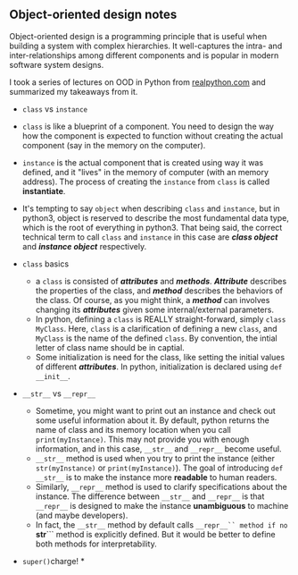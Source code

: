 Object-oriented design notes
----

Object-oriented design is a programming principle that is useful when building a system with complex hierarchies. It well-captures the intra- and inter-relationships among different components and is popular in modern software system designs.

I took a series of lectures on OOD in Python from [realpython.com](https://realpython.com/learning-paths/object-oriented-programming-oop-python/) and summarized my takeaways from it.

* ```class``` vs ```instance```
 * ```class``` is like a blueprint of a component. You need to design the way how the component is expected to function without creating the actual component (say in the memory on the computer).
  * ```instance``` is the actual component that is created using way it was defined, and it "lives" in the memory of computer (with an memory address). The process of creating the ```instance``` from ```class``` is called **instantiate**.
  * It's tempting to say ```object``` when describing ```class``` and ```instance```, but in python3, object is reserved to describe the most fundamental data type, which is the root of everything in python3. That being said, the correct technical term to call ```class``` and ```instance``` in this case are ***class object*** and ***instance object*** respectively.

* ```class``` basics
  * a ```class``` is consisted of ***attributes*** and ***methods***. ***Attribute*** describes the properties of the class, and ***method*** describes the behaviors of the class. Of course, as you might think, a ***method*** can involves changing its ***attributes*** given some internal/external parameters.
  * In python, defining a ```class``` is REALLY straight-forward, simply ```class MyClass```. Here, ```class``` is a clarification of defining a new ```class```, and ```MyClass``` is the name of the defined ```class```. By convention, the intial letter of class name should be in captial.
  * Some initialization is need for the class, like setting the initial values of different ***attributes***. In python, initialization is declared using ```def __init__```.

* ```__str__``` vs ```__repr__```
  * Sometime, you might want to print out an instance and check out some useful information about it. By default, python returns the name of class and its memory location when you call ```print(myInstance)```. This may not provide you with enough information, and in this case, ```__str__``` and ```__repr__``` become useful.
  * ```__str__``` method is used when you try to print the instance (either ```str(myInstance)``` or ```print(myInstance)```). The goal of introducing ```def __str__``` is to make the instance more **readable** to human readers. 
  * Similarly, ```__repr__``` method is used to clarify specifications about the instance. The difference between ```__str__``` and ```__repr__``` is that ```__repr__``` is designed to make the instance **unambiguous** to machine (and maybe developers).
  * In fact, the ```__str__``` method by default calls ```__repr__`` method if no ```__str__``` method is explicitly defined. But it would be better to define both methods for interpretability.

* ```super()```charge!
  * 
